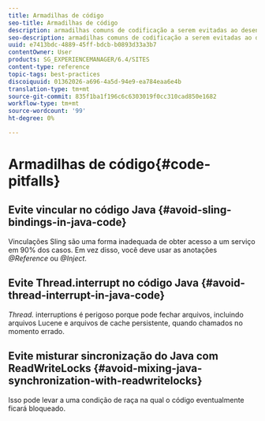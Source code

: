 ```yaml
---
title: Armadilhas de código
seo-title: Armadilhas de código
description: armadilhas comuns de codificação a serem evitadas ao desenvolver para AEM
seo-description: armadilhas comuns de codificação a serem evitadas ao desenvolver para AEM
uuid: e7413bdc-4889-45ff-bdcb-b0893d33a3b7
contentOwner: User
products: SG_EXPERIENCEMANAGER/6.4/SITES
content-type: reference
topic-tags: best-practices
discoiquuid: 01362026-a696-4a5d-94e9-ea784eaa6e4b
translation-type: tm+mt
source-git-commit: 835f1ba1f196c6c6303019f0cc310cad850e1682
workflow-type: tm+mt
source-wordcount: '99'
ht-degree: 0%

---
```



# Armadilhas de código{#code-pitfalls}

## Evite vincular no código Java {#avoid-sling-bindings-in-java-code}

Vinculações Sling são uma forma inadequada de obter acesso a um serviço em 90% dos casos. Em vez disso, você deve usar as anotações *@Reference* ou *@Inject*.

## Evite Thread.interrupt no código Java {#avoid-thread-interrupt-in-java-code}

*Thread.* interruptions é perigoso porque pode fechar arquivos, incluindo arquivos Lucene e arquivos de cache persistente, quando chamados no momento errado.

## Evite misturar sincronização do Java com ReadWriteLocks {#avoid-mixing-java-synchronization-with-readwritelocks}

Isso pode levar a uma condição de raça na qual o código eventualmente ficará bloqueado.
